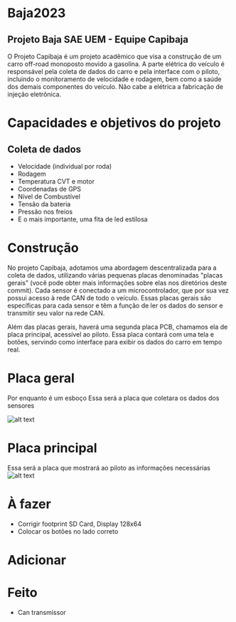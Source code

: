 # Baja2023

## Projeto Baja SAE UEM - Equipe Capibaja
O Projeto Capibaja é um projeto acadêmico que visa a construção de um carro off-road monoposto movido a gasolina. A parte elétrica do veículo é responsável pela coleta de dados do carro e pela interface com o piloto, incluindo o monitoramento de velocidade e rodagem, bem como a saúde dos demais componentes do veículo. Não cabe a elétrica a fabricação de injeção eletrônica.

# Capacidades e objetivos do projeto
## Coleta de dados
* Velocidade (individual por roda) 
* Rodagem
* Temperatura CVT e motor
* Coordenadas de GPS
* Nível de Combustível
* Tensão da bateria
* Pressão nos freios
* E o mais importante, uma fita de led estilosa

# Construção

No projeto Capibaja, adotamos uma abordagem descentralizada para a coleta de dados, utilizando várias pequenas placas denominadas "placas gerais" (você pode obter mais informações sobre elas nos diretórios deste commit). Cada sensor é conectado a um microcontrolador, que por sua vez possui acesso à rede CAN de todo o veículo. Essas placas gerais são específicas para cada sensor e têm a função de ler os dados do sensor e transmitir seu valor na rede CAN.

Além das placas gerais, haverá uma segunda placa PCB, chamamos ela de placa principal, acessível ao piloto. Essa placa contará com uma tela e botões, servindo como interface para exibir os dados do carro em tempo real.

# Placa geral
Por enquanto é um esboço
Essa será a placa que coletara os dados dos sensores

![alt text](https://github.com/karistonf/Baja2023/blob/master/Imagens/placa_geral_1.png?raw=true)

# Placa principal
Essa será a placa que mostrará ao piloto as informações necessárias
![alt text](https://github.com/karistonf/Baja2023/blob/master/Imagens/Captura%20de%20tela%20de%202023-06-22%2023-47-05.png?raw=true)

# À fazer
* Corrigir footprint SD Card, Display 128x64
* Colocar os botões no lado correto


# Adicionar

# Feito
* Can transmissor

